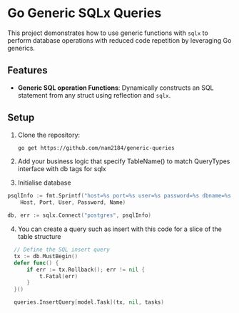 # Go Generic SQLx Queries

This project demonstrates how to use generic functions with `sqlx` to perform database operations with reduced code repetition by leveraging Go generics.

## Features

- **Generic SQL operation Functions**: Dynamically constructs an  SQL statement from any struct using reflection and `sqlx`.
  
## Setup

1. Clone the repository:

   ```bash
   go get https://github.com/nam2184/generic-queries
   ```

2. Add your business logic that specify TableName() to match QueryTypes interface with db tags for sqlx
3. Initialise database 

  ```go
  psqlInfo := fmt.Sprintf("host=%s port=%s user=%s password=%s dbname=%s sslmode=disable",
      Host, Port, User, Password, Name)
  
  db, err := sqlx.Connect("postgres", psqlInfo)
  ```

4. You can create a query such as insert with this code for a slice of the table structure

  ```go
    // Define the SQL insert query
    tx := db.MustBegin()
    defer func() {
        if err := tx.Rollback(); err != nil {
            t.Fatal(err)
        }
    }()

    queries.InsertQuery[model.Task](tx, nil, tasks)
  ```
